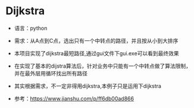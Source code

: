 # Dijkstra
  * 语言：python
  * 需求：从A点到C点，选出只有一个中转点的路径，并且按从小到大排序
  * 本项目实现了dijkstra最短路径,通过gui文件下gui.exe可以看到最终效果
  * 在实现了基本的dijstra算法后，针对业务中只能有一个中转点做了算法限制，并在最外层用循环找出所有路径
  
  * 其实根据需求，不一定非得用dijkstra,本例子只是运用下dijkstra
  * 参考：https://www.jianshu.com/p/ff6db00ad866
